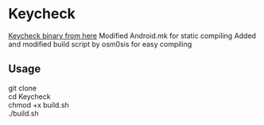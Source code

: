 # Keycheck
[Keycheck binary from here](https://github.com/sonyxperiadev/device-sony-common-init/tree/master/keycheck)
Modified Android.mk for static compiling
Added and modified build script by osm0sis for easy compiling

## Usage
git clone <br/>
cd Keycheck <br/>
chmod +x build.sh <br/>
./build.sh